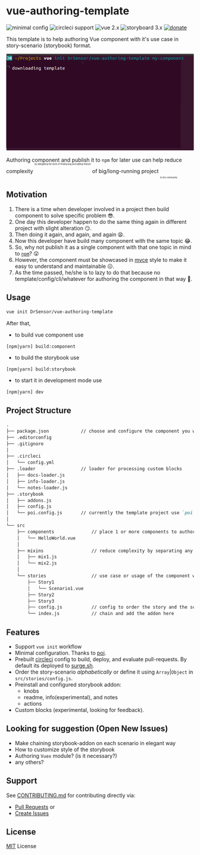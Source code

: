 # vue-authoring-template
<!-- [![CircleCI](https://circleci.com/gh/DrSensor/vue-authoring-template.svg?style=shield)](https://circleci.com/gh/DrSensor/vue-authoring-template) -->
![minimal config](https://img.shields.io/badge/config-minimal-grey.svg?maxAge=2592000&style=flat-square)
![circleci support](https://img.shields.io/badge/circleci-support-blue.svg?maxAge=2592000&style=flat-square)
![vue 2.x](https://img.shields.io/badge/vue-2.x-4fc08d.svg?maxAge=2592000&style=flat-square)
![storyboard 3.x](https://img.shields.io/badge/storybook-3.x-E91E63.svg?maxAge=2592000&style=flat-square)
[![donate](https://img.shields.io/badge/donate-$-yellowgreen.svg?maxAge=2592000&style=flat-square)](https://github.com/DrSensor/vue-authoring-template/blob/master/DONATE.md)

This template is to help authoring Vue component with it's use case in story-scenario (storybook) format.

![](./screenplay.gif)

Authoring component and publish it to `npm` for later use can help reduce complexity <sup><sup><sup><sup><sup>by delegating the work of finding bug and adding feature</sup></sup></sup></sup></sup> of big/long-running project <sub><sub><sub><sub><sub>to the community</sub></sub></sub></sub></sub>
## Motivation
1. There is a time when developer involved in a project then build component to solve specific problem 😎.
2. One day this developer happen to do the same thing again in different project with slight alteration 😏.
3. Then doing it again, and again, and again 😫.
4. Now this developer have build many component with the same topic 😂.
5. So, why not publish it as a single component with that one topic in mind to [`npm`](https://www.npmjs.com/)? 😲
6. However, the component must be showcased in [mvce](https://stackoverflow.com/help/mcve) style to make it easy to understand and maintainable 😖.
7. As the time passed, he/she is to lazy to do that because no template/config/cli/whatever for authoring the component in that way :poop:.

## Usage
```bash
vue init DrSensor/vue-authoring-template
```
After that,

- to build vue component use
```
[npm|yarn] build:component
```
- to build the storybook use
```
[npm|yarn] build:storybook
```
- to start it in development mode use
```
[npm|yarn] dev
```

## Project Structure
```markdown
.
├── package.json            // choose and configure the component you want to package in here (still need to edit `scripts: {}` block)
├── .editorconfig
├── .gitignore
│
├── .circleci
│   └── config.yml
├── .loader                 // loader for processing custom blocks
│   ├── docs-loader.js
│   ├── info-loader.js
│   └── notes-loader.js
├── .storybook
│   ├── addons.js
│   ├── config.js
│   └── poi.config.js       // currently the template project use `poi` as alternative of `vue build`
│
└── src
    ├── components              // place 1 or more components to author here
    │   └── HelloWorld.vue
    │
    ├── mixins                  // reduce complexity by separating any long code here
    │   ├── mix1.js
    │   └── mix2.js
    │
    └── stories                 // use case or usage of the component written in story-scenario analogy
        ├── Story1
        │   └── Scenario1.vue
        ├── Story2
        ├── Story3
        ├── config.js           // config to order the story and the scenario
        └── index.js            // chain and add the addon here
```

## Features
- Support `vue init` workflow
- Minimal configuration. Thanks to [poi](https://poi.js.org).
- Prebuilt [circleci](https:circleci.com) config to build, deploy, and evaluate pull-requests. By default its deployed to [surge.sh](https://surge.sh).
- Order the story-scenario *alphabetically* or define it using `Array`|`Object` in `src/stories/config.js`.
- Preinstall and configured storybook addon:
    - knobs
    - readme, info(experimental), and notes
    - actions
- Custom blocks (experimental, looking for feedback).

## Looking for suggestion (Open New Issues)
- Make chaining storybook-addon on each scenario in elegant way
- How to customize style of the storybook
- Authoring `Vuex` module? (is it necessary?)
- any others?

## Support
See [CONTRIBUTING.md](https://github.com/DrSensor/vue-authoring-template/blob/master/CONTRIBUTING.md) for contributing directly via:
- [Pull Requests](https://github.com/DrSensor/vue-authoring-template/blob/master/CONTRIBUTING.md/#pull-requests) or
- [Create Issues](https://github.com/DrSensor/vue-authoring-template/blob/master/CONTRIBUTING.md/#create-issues)

## License
[MIT](https://github.com/DrSensor/vue-authoring-template/blob/master/LICENSE) License
